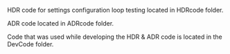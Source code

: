 HDR code for settings configuration loop testing located in HDRcode folder.

ADR code located in ADRcode folder.

Code that was used while developing the HDR & ADR code is located in the DevCode folder.